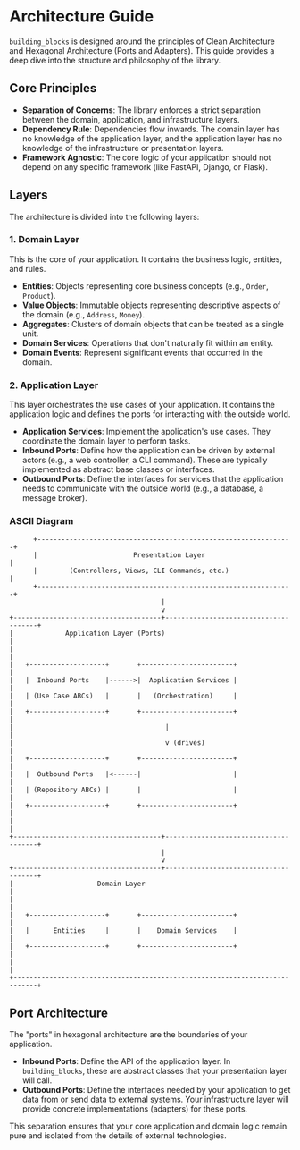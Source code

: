 # Architecture Guide

`building_blocks` is designed around the principles of Clean Architecture and Hexagonal Architecture (Ports and Adapters). This guide provides a deep dive into the structure and philosophy of the library.

## Core Principles

- **Separation of Concerns**: The library enforces a strict separation between the domain, application, and infrastructure layers.
- **Dependency Rule**: Dependencies flow inwards. The domain layer has no knowledge of the application layer, and the application layer has no knowledge of the infrastructure or presentation layers.
- **Framework Agnostic**: The core logic of your application should not depend on any specific framework (like FastAPI, Django, or Flask).

## Layers

The architecture is divided into the following layers:

### 1. Domain Layer

This is the core of your application. It contains the business logic, entities, and rules.

- **Entities**: Objects representing core business concepts (e.g., `Order`, `Product`).
- **Value Objects**: Immutable objects representing descriptive aspects of the domain (e.g., `Address`, `Money`).
- **Aggregates**: Clusters of domain objects that can be treated as a single unit.
- **Domain Services**: Operations that don't naturally fit within an entity.
- **Domain Events**: Represent significant events that occurred in the domain.

### 2. Application Layer

This layer orchestrates the use cases of your application. It contains the application logic and defines the ports for interacting with the outside world.

- **Application Services**: Implement the application's use cases. They coordinate the domain layer to perform tasks.
- **Inbound Ports**: Define how the application can be driven by external actors (e.g., a web controller, a CLI command). These are typically implemented as abstract base classes or interfaces.
- **Outbound Ports**: Define the interfaces for services that the application needs to communicate with the outside world (e.g., a database, a message broker).

### ASCII Diagram

```
      +----------------------------------------------------------------+
      |                        Presentation Layer                      |
      |        (Controllers, Views, CLI Commands, etc.)                |
      +----------------------------------------------------------------+
                                      |
                                      v
+-------------------------------------+--------------------------------------+
|             Application Layer (Ports)                                      |
|                                                                            |
|   +-------------------+       +-----------------------+                    |
|   |  Inbound Ports    |------>|  Application Services |                    |
|   | (Use Case ABCs)   |       |   (Orchestration)     |                    |
|   +-------------------+       +-----------------------+                    |
|                                      |                                     |
|                                      v (drives)                            |
|   +-------------------+       +-----------------------+                    |
|   |  Outbound Ports   |<------|                       |                    |
|   | (Repository ABCs) |       |                       |                    |
|   +-------------------+       +-----------------------+                    |
|                                                                            |
+-------------------------------------+--------------------------------------+
                                      |
                                      v
+-------------------------------------+--------------------------------------+
|                     Domain Layer                                           |
|                                                                            |
|   +-------------------+       +-----------------------+                    |
|   |      Entities     |       |    Domain Services    |                    |
|   +-------------------+       +-----------------------+                    |
|                                                                            |
+----------------------------------------------------------------------------+
```

## Port Architecture

The "ports" in hexagonal architecture are the boundaries of your application.

- **Inbound Ports**: Define the API of the application layer. In `building_blocks`, these are abstract classes that your presentation layer will call.
- **Outbound Ports**: Define the interfaces needed by your application to get data from or send data to external systems. Your infrastructure layer will provide concrete implementations (adapters) for these ports.

This separation ensures that your core application and domain logic remain pure and isolated from the details of external technologies.
